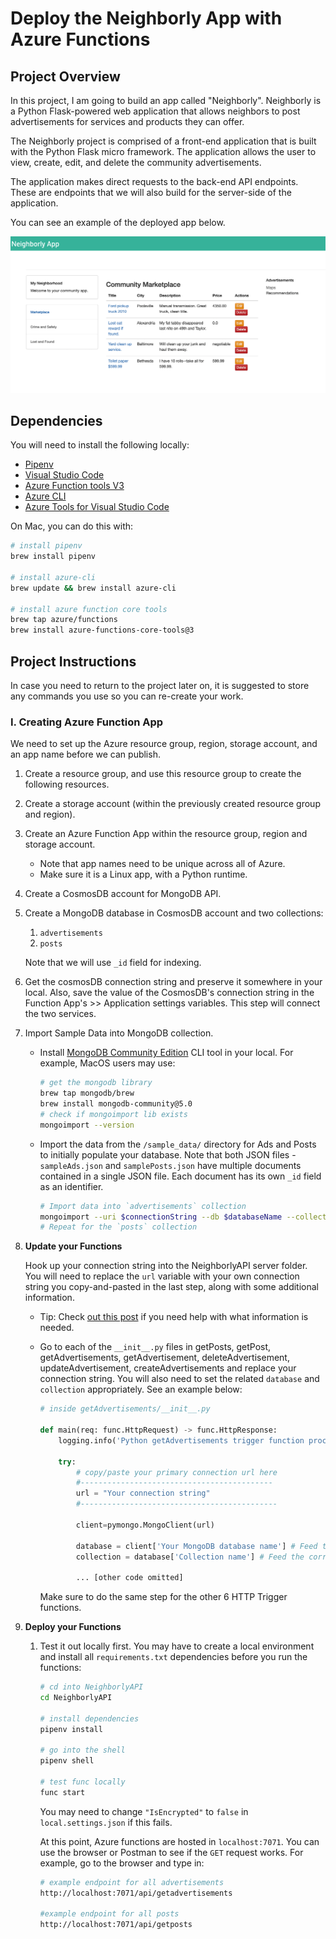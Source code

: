 # Deploy the Neighborly App with Azure Functions

## Project Overview
In this project, I am going to build an app called "Neighborly". Neighborly is a Python Flask-powered web application that allows neighbors to post advertisements for services and products they can offer.

The Neighborly project is comprised of a front-end application that is built with the Python Flask micro framework. The application allows the user to view, create, edit, and delete the community advertisements.

The application makes direct requests to the back-end API endpoints. These are endpoints that we will also build for the server-side of the application.

You can see an example of the deployed app below.

![final app](images/final-app.png)

## Dependencies
You will need to install the following locally:

* [Pipenv](https://pypi.org/project/pipenv/)
* [Visual Studio Code](https://code.visualstudio.com/download)
* [Azure Function tools V3](https://docs.microsoft.com/en-us/azure/azure-functions/functions-run-local?tabs=windows%2Ccsharp%2Cbash#install-the-azure-functions-core-tools)
* [Azure CLI](https://docs.microsoft.com/en-us/cli/azure/install-azure-cli?view=azure-cli-latest)
* [Azure Tools for Visual Studio Code](https://marketplace.visualstudio.com/items?itemName=ms-vscode.vscode-node-azure-pack)

On Mac, you can do this with:

```bash
# install pipenv
brew install pipenv

# install azure-cli
brew update && brew install azure-cli

# install azure function core tools 
brew tap azure/functions
brew install azure-functions-core-tools@3
```

## Project Instructions
In case you need to return to the project later on, it is suggested to store any commands you use so you can re-create your work.

### I. Creating Azure Function App

We need to set up the Azure resource group, region, storage account, and an app name before we can publish.

1. Create a resource group, and use this resource group to create the following resources.

2. Create a storage account (within the previously created resource group and region).

3. Create an Azure Function App within the resource group, region and storage account.
   * Note that app names need to be unique across all of Azure.
   * Make sure it is a Linux app, with a Python runtime.

4. Create a CosmosDB account for MongoDB API.

5. Create a MongoDB database in CosmosDB account and two collections:
   1. `advertisements`
   2. `posts`
  
   Note that we will use `_id` field for indexing.
  
6. Get the cosmosDB connection string and preserve it somewhere in your local. Also, save the value of the CosmosDB's connection string in the Function App's >> Application settings variables. This step will connect the two services.

7. Import Sample Data into MongoDB collection.
    * Install [MongoDB Community Edition](https://docs.mongodb.com/manual/administration/install-community/) CLI tool in your local. For example, MacOS users may use:
      
      ```bash
      # get the mongodb library
      brew tap mongodb/brew
      brew install mongodb-community@5.0
      # check if mongoimport lib exists
      mongoimport --version
      ```
      
    * Import the data from the `/sample_data/` directory for Ads and Posts to initially populate your database. Note that both JSON files - `sampleAds.json` and `samplePosts.json` have multiple documents contained in a single JSON file. Each document has its own `_id` field as an identifier.
    
      ```bash
      # Import data into `advertisements` collection
      mongoimport --uri $connectionString --db $databaseName --collection 'advertisements' --file='/sample_data/sampleAds.json' --jsonArray
      # Repeat for the `posts` collection
      ```
      
8. **Update your Functions** 
  
    Hook up your connection string into the NeighborlyAPI server folder. You will need to replace the `url` variable with your own connection string you copy-and-pasted in the last step, along with some additional information.
    
    * Tip: Check [out this post](https://docs.microsoft.com/azure/cosmos-db/connect-mongodb-account?WT.mc_id=udacity_learn-wwl) if you need help with what information is needed.
    * Go to each of the `__init__.py` files in getPosts, getPost, getAdvertisements, getAdvertisement, deleteAdvertisement, updateAdvertisement, createAdvertisements and replace your connection string. You will also need to set the related `database` and `collection` appropriately. See an example below:
        
        ```python
        # inside getAdvertisements/__init__.py

        def main(req: func.HttpRequest) -> func.HttpResponse:
            logging.info('Python getAdvertisements trigger function processed a request.')

            try:
                # copy/paste your primary connection url here
                #-------------------------------------------
                url = "Your connection string" 
                #--------------------------------------------

                client=pymongo.MongoClient(url)

                database = client['Your MongoDB database name'] # Feed the correct key for the database name to the client
                collection = database['Collection name'] # Feed the correct key for the collection name to the database

                ... [other code omitted]
        ```
        
        Make sure to do the same step for the other 6 HTTP Trigger functions.

9. **Deploy your Functions**
  
    1. Test it out locally first. You may have to create a local environment and install all `requirements.txt` dependencies before you run the functions:

        ```bash
        # cd into NeighborlyAPI
        cd NeighborlyAPI

        # install dependencies
        pipenv install

        # go into the shell
        pipenv shell

        # test func locally
        func start
        ```
    
        You may need to change `"IsEncrypted"` to `false` in `local.settings.json` if this fails.

        At this point, Azure functions are hosted in `localhost:7071`. You can use the browser or Postman to see if the `GET` request works. For example, go to the browser and type in:

        ```bash
        # example endpoint for all advertisements
        http://localhost:7071/api/getadvertisements

        #example endpoint for all posts
        http://localhost:7071/api/getposts
        ```


        










